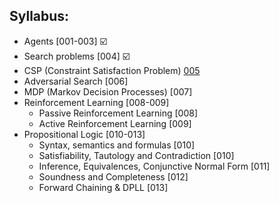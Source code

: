 ## Syllabus:

- Agents [001-003] ☑️
- Search problems [004] ☑️
- CSP (Constraint Satisfaction Problem) [005](https://drive.google.com/file/d/1CxuYOC1pvqN2q1_cm_PEkIsPPxsRiF7u/view?usp=classroom_web&authuser=0)
- Adversarial Search [006]
- MDP (Markov Decision Processes) [007]
- Reinforcement Learning [008-009]
	- Passive Reinforcement Learning [008]
	- Active Reinforcement Learning [009]
- Propositional Logic [010-013]
	- Syntax, semantics and formulas [010] 
	- Satisfiability, Tautology and Contradiction [010]
	- Inference, Equivalences, Conjunctive Normal Form [011]
	- Soundness and Completeness [012]
	- Forward Chaining & DPLL [013]

